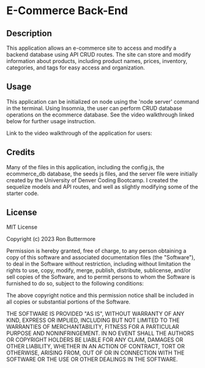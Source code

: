 # E-Commerce Back-End

## Description
This application allows an e-commerce site to access and modify a backend database using API CRUD routes. The site can store and modify information about products, including product names, prices, inventory, categories, and tags for easy access and organization.

## Usage
This application can be initialized on node using the 'node server' command in the terminal. Using Insomnia, the user can perform CRUD database operations on the ecommerce database. See the video walkthrough linked below for further usage instruction.

Link to the video walkthrough of the application for users:

## Credits
Many of the files in this application, including the config.js, the ecommerce_db database, the seeds js files, and the server file were initially created by the University of Denver Coding Bootcamp. I created the sequelize models and API routes, and well as slightly modifying some of the starter code.

## License
MIT License

Copyright (c) 2023 Ron Buttermore

Permission is hereby granted, free of charge, to any person obtaining a copy
of this software and associated documentation files (the "Software"), to deal
in the Software without restriction, including without limitation the rights
to use, copy, modify, merge, publish, distribute, sublicense, and/or sell
copies of the Software, and to permit persons to whom the Software is
furnished to do so, subject to the following conditions:

The above copyright notice and this permission notice shall be included in all
copies or substantial portions of the Software.

THE SOFTWARE IS PROVIDED "AS IS", WITHOUT WARRANTY OF ANY KIND, EXPRESS OR
IMPLIED, INCLUDING BUT NOT LIMITED TO THE WARRANTIES OF MERCHANTABILITY,
FITNESS FOR A PARTICULAR PURPOSE AND NONINFRINGEMENT. IN NO EVENT SHALL THE
AUTHORS OR COPYRIGHT HOLDERS BE LIABLE FOR ANY CLAIM, DAMAGES OR OTHER
LIABILITY, WHETHER IN AN ACTION OF CONTRACT, TORT OR OTHERWISE, ARISING FROM,
OUT OF OR IN CONNECTION WITH THE SOFTWARE OR THE USE OR OTHER DEALINGS IN THE
SOFTWARE.